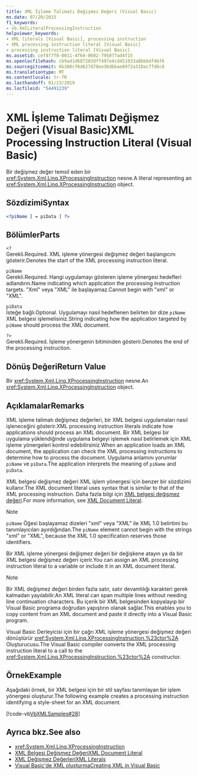 ```yaml
---
title: XML İşleme Talimatı Değişmez Değeri (Visual Basic)
ms.date: 07/20/2015
f1_keywords:
- vb.XmlLiteralProcessingInstruction
helpviewer_keywords:
- XML literals [Visual Basic], processing instruction
- XML processing instruction literal [Visual Basic]
- processing instruction literal [Visual Basic]
ms.assetid: cef4f7f8-0011-4f64-8602-795077ad4f15
ms.openlocfilehash: cb9ad1d687203dff497e4cd451933a8bbbdf4bf6
ms.sourcegitcommit: 6b308cf6d627d78ee36dbbae8972a310ac7fd6c8
ms.translationtype: MT
ms.contentlocale: tr-TR
ms.lasthandoff: 01/23/2019
ms.locfileid: "54491239"
---
```

# <a name="xml-processing-instruction-literal-visual-basic"></a><span data-ttu-id="240c0-102">XML İşleme Talimatı Değişmez Değeri (Visual Basic)</span><span class="sxs-lookup"><span data-stu-id="240c0-102">XML Processing Instruction Literal (Visual Basic)</span></span>
<span data-ttu-id="240c0-103">Bir değişmez değer temsil eden bir <xref:System.Xml.Linq.XProcessingInstruction> nesne.</span><span class="sxs-lookup"><span data-stu-id="240c0-103">A literal representing an <xref:System.Xml.Linq.XProcessingInstruction> object.</span></span>  
  
## <a name="syntax"></a><span data-ttu-id="240c0-104">Sözdizimi</span><span class="sxs-lookup"><span data-stu-id="240c0-104">Syntax</span></span>  
  
```xml  
<?piName [ = piData ] ?>  
```  
  
## <a name="parts"></a><span data-ttu-id="240c0-105">Bölümler</span><span class="sxs-lookup"><span data-stu-id="240c0-105">Parts</span></span>  
 `<?`  
 <span data-ttu-id="240c0-106">Gerekli.</span><span class="sxs-lookup"><span data-stu-id="240c0-106">Required.</span></span> <span data-ttu-id="240c0-107">XML işleme yönergesi değişmez değeri başlangıcını gösterir.</span><span class="sxs-lookup"><span data-stu-id="240c0-107">Denotes the start of the XML processing instruction literal.</span></span>  
  
 `piName`  
 <span data-ttu-id="240c0-108">Gerekli.</span><span class="sxs-lookup"><span data-stu-id="240c0-108">Required.</span></span> <span data-ttu-id="240c0-109">Hangi uygulamayı gösteren işleme yönergesi hedefleri adlandırın.</span><span class="sxs-lookup"><span data-stu-id="240c0-109">Name indicating which application the processing instruction targets.</span></span> <span data-ttu-id="240c0-110">"Xml" veya "XML" ile başlayamaz.</span><span class="sxs-lookup"><span data-stu-id="240c0-110">Cannot begin with "xml" or "XML".</span></span>  
  
 `piData`  
 <span data-ttu-id="240c0-111">İsteğe bağlı.</span><span class="sxs-lookup"><span data-stu-id="240c0-111">Optional.</span></span> <span data-ttu-id="240c0-112">Uygulamayı nasıl hedeflenen belirten bir dize `piName` XML belgesi işlemelisiniz.</span><span class="sxs-lookup"><span data-stu-id="240c0-112">String indicating how the application targeted by `piName` should process the XML document.</span></span>  
  
 `?>`  
 <span data-ttu-id="240c0-113">Gerekli.</span><span class="sxs-lookup"><span data-stu-id="240c0-113">Required.</span></span> <span data-ttu-id="240c0-114">İşleme yönergenin bitiminden gösterir.</span><span class="sxs-lookup"><span data-stu-id="240c0-114">Denotes the end of the processing instruction.</span></span>  
  
## <a name="return-value"></a><span data-ttu-id="240c0-115">Dönüş Değeri</span><span class="sxs-lookup"><span data-stu-id="240c0-115">Return Value</span></span>  
 <span data-ttu-id="240c0-116">Bir <xref:System.Xml.Linq.XProcessingInstruction> nesne.</span><span class="sxs-lookup"><span data-stu-id="240c0-116">An <xref:System.Xml.Linq.XProcessingInstruction> object.</span></span>  
  
## <a name="remarks"></a><span data-ttu-id="240c0-117">Açıklamalar</span><span class="sxs-lookup"><span data-stu-id="240c0-117">Remarks</span></span>  
 <span data-ttu-id="240c0-118">XML işleme talimatı değişmez değerleri, bir XML belgesi uygulamaları nasıl işleneceğini gösterir.</span><span class="sxs-lookup"><span data-stu-id="240c0-118">XML processing instruction literals indicate how applications should process an XML document.</span></span> <span data-ttu-id="240c0-119">Bir XML belgesi bir uygulama yüklendiğinde uygulama belgeyi işlemek nasıl belirlemek için XML işleme yönergeleri kontrol edebilirsiniz.</span><span class="sxs-lookup"><span data-stu-id="240c0-119">When an application loads an XML document, the application can check the XML processing instructions to determine how to process the document.</span></span> <span data-ttu-id="240c0-120">Uygulama anlamını yorumlar `piName` ve `piData`.</span><span class="sxs-lookup"><span data-stu-id="240c0-120">The application interprets the meaning of `piName` and `piData`.</span></span>  
  
 <span data-ttu-id="240c0-121">XML belgesi değişmez değeri XML işlem yönergesi için benzer bir sözdizimi kullanır.</span><span class="sxs-lookup"><span data-stu-id="240c0-121">The XML document literal uses syntax that is similar to that of the XML processing instruction.</span></span> <span data-ttu-id="240c0-122">Daha fazla bilgi için [XML belgesi değişmez değeri](../../../visual-basic/language-reference/xml-literals/xml-document-literal.md).</span><span class="sxs-lookup"><span data-stu-id="240c0-122">For more information, see [XML Document Literal](../../../visual-basic/language-reference/xml-literals/xml-document-literal.md).</span></span>  
  
> [!NOTE]
>  <span data-ttu-id="240c0-123">`piName` Öğesi başlayamaz dizeleri "xml" veya "XML" ile XML 1.0 belirtimi bu tanımlayıcıları ayırdığından.</span><span class="sxs-lookup"><span data-stu-id="240c0-123">The `piName` element cannot begin with the strings "xml" or "XML", because the XML 1.0 specification reserves those identifiers.</span></span>  
  
 <span data-ttu-id="240c0-124">Bir XML işleme yönergesi değişmez değeri bir değişkene atayın ya da bir XML belgesi değişmez değeri içerir.</span><span class="sxs-lookup"><span data-stu-id="240c0-124">You can assign an XML processing instruction literal to a variable or include it in an XML document literal.</span></span>  
  
> [!NOTE]
>  <span data-ttu-id="240c0-125">Bir XML değişmez değeri birden fazla satır, satır devamlılığı karakteri gerek kalmadan yayılabilir.</span><span class="sxs-lookup"><span data-stu-id="240c0-125">An XML literal can span multiple lines without needing line continuation characters.</span></span> <span data-ttu-id="240c0-126">Bu içerik bir XML belgesinden kopyalayıp bir Visual Basic programa doğrudan yapıştırın olanak sağlar.</span><span class="sxs-lookup"><span data-stu-id="240c0-126">This enables you to copy content from an XML document and paste it directly into a Visual Basic program.</span></span>  
  
 <span data-ttu-id="240c0-127">Visual Basic Derleyicisi için bir çağrı XML işleme yönergesi değişmez değeri dönüştürür <xref:System.Xml.Linq.XProcessingInstruction.%23ctor%2A> Oluşturucusu.</span><span class="sxs-lookup"><span data-stu-id="240c0-127">The Visual Basic compiler converts the XML processing instruction literal to a call to the <xref:System.Xml.Linq.XProcessingInstruction.%23ctor%2A> constructor.</span></span>  
  
## <a name="example"></a><span data-ttu-id="240c0-128">Örnek</span><span class="sxs-lookup"><span data-stu-id="240c0-128">Example</span></span>  
 <span data-ttu-id="240c0-129">Aşağıdaki örnek, bir XML belgesi için bir stil sayfası tanımlayan bir işlem yönergesi oluşturur.</span><span class="sxs-lookup"><span data-stu-id="240c0-129">The following example creates a processing instruction identifying a style-sheet for an XML document.</span></span>  
  
 [!code-vb[VbXMLSamples#28](../../../visual-basic/language-reference/operators/codesnippet/VisualBasic/xml-processing-instruction-literal_1.vb)]  
  
## <a name="see-also"></a><span data-ttu-id="240c0-130">Ayrıca bkz.</span><span class="sxs-lookup"><span data-stu-id="240c0-130">See also</span></span>
- <xref:System.Xml.Linq.XProcessingInstruction>
- [<span data-ttu-id="240c0-131">XML Belgesi Değişmez Değeri</span><span class="sxs-lookup"><span data-stu-id="240c0-131">XML Document Literal</span></span>](../../../visual-basic/language-reference/xml-literals/xml-document-literal.md)
- [<span data-ttu-id="240c0-132">XML Değişmez Değerleri</span><span class="sxs-lookup"><span data-stu-id="240c0-132">XML Literals</span></span>](../../../visual-basic/language-reference/xml-literals/index.md)
- [<span data-ttu-id="240c0-133">Visual Basic'de XML oluşturma</span><span class="sxs-lookup"><span data-stu-id="240c0-133">Creating XML in Visual Basic</span></span>](../../../visual-basic/programming-guide/language-features/xml/creating-xml.md)
